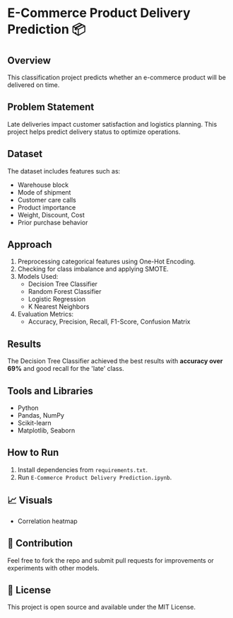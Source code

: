 # E-Commerce Product Delivery Prediction 📦

## Overview
This classification project predicts whether an e-commerce product will be delivered on time.

## Problem Statement
Late deliveries impact customer satisfaction and logistics planning. This project helps predict delivery status to optimize operations.

## Dataset
The dataset includes features such as:
- Warehouse block
- Mode of shipment
- Customer care calls
- Product importance
- Weight, Discount, Cost
- Prior purchase behavior

## Approach
1. Preprocessing categorical features using One-Hot Encoding.
2. Checking for class imbalance and applying SMOTE.
3. Models Used:
   - Decision Tree Classifier
   - Random Forest Classifier
   - Logistic Regression
   - K Nearest Neighbors
4. Evaluation Metrics:
   - Accuracy, Precision, Recall, F1-Score, Confusion Matrix

## Results
The Decision Tree Classifier achieved the best results with **accuracy over 69%** and good recall for the 'late' class.

## Tools and Libraries
- Python
- Pandas, NumPy
- Scikit-learn
- Matplotlib, Seaborn

## How to Run
1. Install dependencies from `requirements.txt`.
2. Run `E-Commerce Product Delivery Prediction.ipynb`.

## 📈 Visuals

- Correlation heatmap

## 🤝 Contribution

Feel free to fork the repo and submit pull requests for improvements or experiments with other models.

## 📄 License

This project is open source and available under the MIT License.
